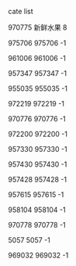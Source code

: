 cate list

970775 新鲜水果 8

975706 975706 -1

961006 961006 -1

957347 957347 -1

955035 955035 -1

972219 972219 -1

970776 970776 -1

972200 972200 -1

957330 957330 -1

957430 957430 -1

957428 957428 -1

957615 957615 -1

958104 958104 -1

970778 970778 -1

5057 5057 -1

969032 969032 -1

